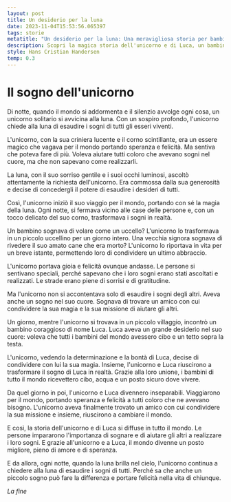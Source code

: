 ```yaml
---
layout: post
title: Un desiderio per la luna
date: 2023-11-04T15:53:56.065397
tags: storie
metatitle: "Un desiderio per la luna: Una meravigliosa storia per bambini che insegna importanti valori"
description: Scopri la magica storia dell'unicorno e di Luca, un bambino coraggioso che ha cambiato il mondo. Un unicorno solitario chiede alla luna di esaudire i sogni di tutti gli esseri viventi. Con la sua magia, trasforma i sogni in realtà, portando gioia e felicità ovunque vada. Insieme, l'unicorno e Luca trasformano il sogno di Luca di aiutare i bambini del mondo in una realtà. Scopri come anche un piccolo sogno può fare la differenza e portare amore e speranza nella vita di chiunque.
style: Hans Cristian Handersen
temp: 0.3
---
```

# Il sogno dell'unicorno

Di notte, quando il mondo si addormenta e il silenzio avvolge ogni cosa, un unicorno solitario si avvicina alla luna. Con un sospiro profondo, l'unicorno chiede alla luna di esaudire i sogni di tutti gli esseri viventi.

L'unicorno, con la sua criniera lucente e il corno scintillante, era un essere magico che vagava per il mondo portando speranza e felicità. Ma sentiva che poteva fare di più. Voleva aiutare tutti coloro che avevano sogni nel cuore, ma che non sapevano come realizzarli.

La luna, con il suo sorriso gentile e i suoi occhi luminosi, ascoltò attentamente la richiesta dell'unicorno. Era commossa dalla sua generosità e decise di concedergli il potere di esaudire i desideri di tutti.

Così, l'unicorno iniziò il suo viaggio per il mondo, portando con sé la magia della luna. Ogni notte, si fermava vicino alle case delle persone e, con un tocco delicato del suo corno, trasformava i sogni in realtà.

Un bambino sognava di volare come un uccello? L'unicorno lo trasformava in un piccolo uccellino per un giorno intero. Una vecchia signora sognava di rivedere il suo amato cane che era morto? L'unicorno lo riportava in vita per un breve istante, permettendo loro di condividere un ultimo abbraccio.

L'unicorno portava gioia e felicità ovunque andasse. Le persone si sentivano speciali, perché sapevano che i loro sogni erano stati ascoltati e realizzati. Le strade erano piene di sorrisi e di gratitudine.

Ma l'unicorno non si accontentava solo di esaudire i sogni degli altri. Aveva anche un sogno nel suo cuore. Sognava di trovare un amico con cui condividere la sua magia e la sua missione di aiutare gli altri.

Un giorno, mentre l'unicorno si trovava in un piccolo villaggio, incontrò un bambino coraggioso di nome Luca. Luca aveva un grande desiderio nel suo cuore: voleva che tutti i bambini del mondo avessero cibo e un tetto sopra la testa.

L'unicorno, vedendo la determinazione e la bontà di Luca, decise di condividere con lui la sua magia. Insieme, l'unicorno e Luca riuscirono a trasformare il sogno di Luca in realtà. Grazie alla loro unione, i bambini di tutto il mondo ricevettero cibo, acqua e un posto sicuro dove vivere.

Da quel giorno in poi, l'unicorno e Luca divennero inseparabili. Viaggiarono per il mondo, portando speranza e felicità a tutti coloro che ne avevano bisogno. L'unicorno aveva finalmente trovato un amico con cui condividere la sua missione e insieme, riuscirono a cambiare il mondo.

E così, la storia dell'unicorno e di Luca si diffuse in tutto il mondo. Le persone impararono l'importanza di sognare e di aiutare gli altri a realizzare i loro sogni. E grazie all'unicorno e a Luca, il mondo divenne un posto migliore, pieno di amore e di speranza.

E da allora, ogni notte, quando la luna brilla nel cielo, l'unicorno continua a chiedere alla luna di esaudire i sogni di tutti. Perché sa che anche un piccolo sogno può fare la differenza e portare felicità nella vita di chiunque.

_La fine_

        